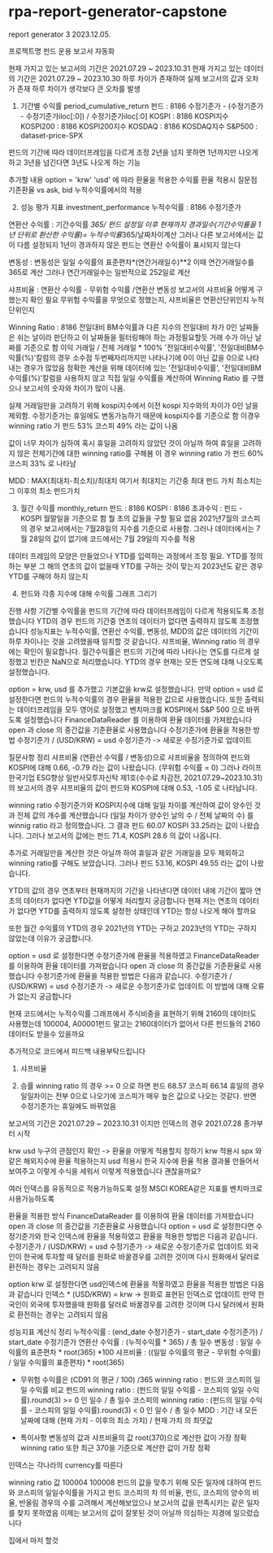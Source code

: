 # rpa-report-generator-capstone
report generator 3 
2023.12.05.

프로젝트명 
펀드 운용 보고서 자동화

현재 가지고 있는 보고서의 기간은 2021.07.29 ~ 2023.10.31
현재 가지고 있는 데이터의 기간은 2021.07.29 ~ 2023.10.30
하루 차이가 존재하여 실제 보고서의 값과 오차가 존재
하루 차이가 생각보다 큰 오차를 발생

1. 기간별 수익률 period_cumulative_return
펀드 : 8186 수정기준가 - (수정기준가 - 수정기준가iloc[:0]) / 수정기준가iloc[:0]
KOSPI : 8186 KOSPI지수 
KOSPI200 : 8186 KOSPI200지수
KOSDAQ : 8186 KOSDAQ지수
S&P500 : dataset-price-SPX

펀드의 기간에 따라 데이터프레임을 다르게 조정
2년을 넘지 못하면 1년까지만 나오게 하고 3년을 넘긴다면 3년도 나오게 하는 기능

추가할 내용 
option = 'krw' 'usd' 에 따라 환율을 적용한 수익률
환율 적용시 질문점
기존환율 vs ask, bid
누적수익률에서의 적용

2. 성능 평가 지표  investment_performance
누적수익률 : 8186 수정기준가 

연환산 수익률 : 기간수익률 *365/ 펀드 설정일 이후 현재까지 경과일수(기간수익률을 1년 단위로 환산한 수익률)= 누적수익률*365/날짜차이계산 
그러나 다른 보고서에서는 값이 다름
설정되지 1년이 경과하지 않은 펀드는 연환산 수익률이 표시되지 않는다 


변동성 : 변동성은 일일 수익률의 표준편차*(연간거래일수)**2 
이때 연간거래일수를 365로 계산 
그러나 연간거래일수는 일반적으로 252일로 계산 

샤프비율 : 연환산 수익률 - 무위험 수익률 /연환산 변동성
보고서의 샤프비율 어떻게 구했는지 확인 필요
무위험 수익률을 무엇으로 정했는지, 샤프비율은 연환산단위인지 누적단위인지 

Winning Ratio : 8186 전일대비 BM수익률과 다른 지수의 전일대비 차가 0인 날짜들은 쉬는 날이라 판단하고 이 날짜들을 필터링해야 하는 과정필요할듯 
거래 수가 아닌 날짜를 기준으로 함
이익 거래일 / 전체 거래일 * 100%
'전일대비수익률', '전일대비BM수익률(%)'칼럼의 경우 소수점 두번째자리까지만 나타나기에 0이 아닌 값을 0으로 나타내는 경우가 많았음
정확한 계산을 위해 데이터에 있는 '전일대비수익률', '전일대비BM수익률(%)'칼럼을 사용하지 않고
직접 일일 수익률을 계산하여 Winning Ratio 를 구했으나 보고서의 숫자와 차이가 많이 나옴.

실제 거래일만을 고려하기 위해 kospi지수에서 이전 kospi 지수와의 차이가 0인 날을 제외함.
수정기준가는 휴일에도 변동가능하기 때문에 kospi지수를 기준으로 함
이경우 winning ratio 가 펀드 53% 코스피 49% 라는 값이 나옴

값이 너무 차이가 심하여 혹시 휴일을 고려하지 않았던 것이 아닐까 하여 휴일을 고려하지 않은 전체기간에 대한 winning ratio를 구해봄
이 경우 winning ratio 가 펀드 60% 코스피 33% 로 나타남


MDD : MAX(최대치-최소치)/최대치
여기서 최대치는 기간중 최대 펀드 가치
최소치는 그 이후의 최소 펀드가치

3. 월간 수익률 monthly_return
펀드 : 8186
KOSPI : 8186
초과수익 : 펀드 - KOSPI
월말일을 기준으로 함 
뭘 초의 값들을 구할 필요 없음
2021년7월의 코스피의 경우 보고서에서는 7월28일의 지수를 기준으로 사용함.
그러나 데이터에서는 7월 28일의 값이 없기에 코드에서는 7월 29일의 지수를 적용

데이터 프레임의 모양은 만들었으나 YTD를 입력하는 과정에서 조정 필요.
YTD를 정의하는 부분 
그 해의 연초의 값이 없을때 YTD를 구하는 것이 맞는지
2023년도 같은 경우 YTD를 구해야 하지 않는지


4. 펀드와 각종 지수에 대해 수익률 그래프 그리기 

진행 사항
기간별 수익률을 펀드의 기간에 따라 데이터프레임이 다르게 적용되도록 조정했습니다
YTD의 경우 펀드의 기간중 연초의 데이터가 없다면 출력하지 않도록 조정했습니다
성능지표는 누적수익률, 연환산 수익률, 변동성, MDD의 값은 데이터의 기간이 하루 차이나는 것을 고려했을때 일치할 것 같습니다.
샤프비율, Winning ratio 의 경우에는 확인이 필요합니다. 
월간수익률은 펀드의 기간에 따라 나타나는 연도를 다르게 설정했고 빈칸은 NaN으로 처리했습니다. 
YTD의 경우 현재는 모든 연도에 대해 나오도록 설정했습니다. 

option = krw, usd 를 추가했고 기본값을 krw로 설정했습니다. 
만약 option = usd 로 설정한다면 펀드의 누적수익률의 경우 환율을 적용한 값으로 사용했습니다. 
또한 출력되는 데이터프레임을 모두 영어로 설정했고 벤치마크를 KOSPI에서 S&P 500 으로 바뀌도록 설정했습니다 
FinanceDataReader 를 이용하여 환율 데이터를 가져왔습니다
open 과 close 의 중간값을 기준환율로 사용했습니다 
수정기준가에 환율을 적용한 방법
수정기준가 / (USD/KRW) = usd 수정기준가  -> 새로운 수정기준가로 업데이트


질문사항 정리
샤프비율 
(연환산 수익률 / 변동성)으로 샤프비율을 정의하여 펀드와 KOSPI에 대해 0.66, -0.79 라는 값이 나왔습니다. (무위험 수익률 = 0)
그러나 라이프 한국기업 ESG향상 일반사모투자신탁 제1호(수수료 차감전, 2021.07.29~2023.10.31)의 보고서의 경우 
샤프비율의 값이 펀드와 KOSPI에 대해 0.53, -1.05 로 나타납니다. 

winning ratio
수정기준가와 KOSPI지수에 대해 일일 차이를 계산하여 값이 양수인 것과 전체 값의 개수를 계산했습니다
(일일 차이가 양수인 날의 수 / 전체 날짜의 수) 를 winnig ratio 라고 정의했습니다. 
그 결과 펀드 60.07 KOSPI 33.25라는 값이 나왔습니다. 
그러나 보고서의 값에는 펀드 71.4, KOSPI 28.6 의 값이 나옵니다. 

추가로 거래일만을 계산한 것은 아닐까 하여 휴일과 같은 거래일을 모두 제외하고 winning ratio를 구해도 보았습니다.
그러나 펀드 53.16, KOSPI 49.55 라는 값이 나왔습니다. 

YTD의 값의 경우 
연초부터 현재까지의 기간을 나타낸다면 데이터 내에 기간이 짧아 연초의 데이터가 없다면 YTD값을 어떻게 처리할지 궁금합니다
현재 저는 연초의 데이터가 없다면 YTD를 출력하지 않도록 설정한 상태인데 YTD는 항상 나오게 해야 할까요

또한 월간 수익률의 YTD의 경우 2021년의 YTD는 구하고 2023년의 YTD는 구하지 않았는데 이유가 궁금합니다.

option = usd 로 설정한다면 수정기준가에 환율을 적용하였고
FinanceDataReader 를 이용하여 환율 데이터를 가져왔습니다
open 과 close 의 중간값을 기준환율로 사용했습니다 
수정기준가에 환율을 적용한 방법은 다음과 같습니다.
수정기준가 / (USD/KRW) = usd 수정기준가  -> 새로운 수정기준가로 업데이트
이 방법에 대해 오류가 없는지 궁금합니다

현재 코드에서는 누적수익률 그래프에서 주식비중을 표현하기 위해 2160의 데이터도 사용했는데 100004, A00001펀드 말고는 2160데이터가 없어서 다른 펀드들의 2160데이터도 받을수 있을까요

추가적으로 코드에서 피드백 내용부탁드립니다 

1. 샤프비율

2. 승률
winning ratio 의 경우 >= 0 으로 하면 펀드 68.57 코스피 66.14
휴일의 경우 일일차이는 전부 0으로 나오기에 코스피가 매우 높은 값으로 나오는 것같다. 반면 수정기준가는 휴일에도 바뀌었음



보고서의 기간은 2021.07.29 ~ 2023.10.31 이지만 
인덱스의 경우 2021.07.28 종가부터 시작

krw usd 누구의 관점인지 확인 -> 환율을 어떻게 적용할지 정하기 
krw 적용시 spx 와 같은 해외지수에 환율 적용하는지
usd 적용시 한국 지수에 환율 적용
결과물 만들어서 보여주고 이렇게 수식을 세워서 이렇게 적용했습니다 괜찮을까요?

여러 인덱스를 유동적으로 적용가능하도록 설정 
MSCI KOREA같은 지표를 벤치마크로 사용가능하도록 


환율을 적용한 방식 
FinanceDataReader 를 이용하여 환율 데이터를 가져왔습니다
open 과 close 의 중간값을 기준환율로 사용했습니다 
option = usd 로 설정한다면 수정기준가와 한국 인덱스에 환율을 적용하였고
환율을 적용한 방법은 다음과 같습니다.
수정기준가 / (USD/KRW) = usd 수정기준가  -> 새로운 수정기준가로 업데이트
외국인이 한국에 투자할 때 달러를 원화로 바꿀경우를 고려한 것이며 다시 원화에서 달러로 환전하는 경우는 고려되지 않음

option krw 로 설정한다면 usd인덱스에 환율을 적욯하였고 
환율을 적용한 방법은 다음과 같습니다
인덱스 * (USD/KRW) = krw -> 원화로 표현된 인덱스로 업데이트
만약 한국인이 외국에 투자했을때 원화를 달러로 바꿀경우를 고려한 것이며 다시 달러에서 원화로 환전하는 경우는 고려되지 않음

성능지표 계산식 정리
누적수익률 : (end_date 수정기준가 - start_date 수정기준가) / start_date 수정기준가
연환산 수익률 : (누적수익률 * 365) / 총 일수
변동성 : 일일 수익률의 표준편차 * root(365) *100
샤프비율 : ((일일 수익률의 평균 - 무위험 수익률) / 일일 수익률의 표준편차) * root(365)
 * 무위험 수익률은 (CD91 의 평균 / 100) /365 
 winning ratio : 펀드와 코스피의 일일 수익률 비교 
 펀드의 winning ratio : (펀드의 일일 수익률 - 코스피의 일일 수익률).round(3) >= 0 인 일수 / 총 일수
 코스피의 winning ratio : (펀드의 일일 수익률 - 코스피의 일일 수익률).round(3) < 0 인 일수 / 총 일수
MDD : 기간 내 모든 날짜에 대해 (현재 가치 - 이후의 최소 가치) / 현재 가치 의 최댓값

* 특이사항
변동성의 값과 샤프비율의 값 root(370)으로 계산한 값이 가장 정확
winning ratio 또한 최근 370을 기준으로 계산한 값이 가장 정확 


인덱스는 각나라의 currency를 따른다

winning ratio 값 100004 100008 펀드의 값을 맞추기 위해 모든 일자에 대하여 펀드와 코스피의 일일수익률을 가지고 펀드 코스피의 차 의 비율, 펀드, 코스피의 양수의 비율, 반올림 경우의 수를 고려해서 계산해보았으나 보고서의 값을 만족시키는 같은 일자를 찾지 못하였음 
이제는 보고서의 값이 잘못된 것이 아닐까 의심하는 지경에 일으렀습니다 

집에서 마저 할것